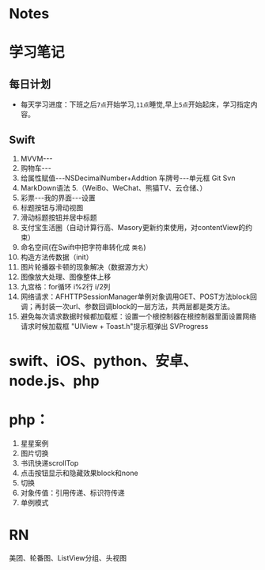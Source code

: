 # Notes
# 学习笔记
## 每日计划
* 每天学习进度：下班之后`7点`开始学习,`11点`睡觉,早上`5点`开始起床，学习指定内容。

## Swift
1. MVVM---
2. 购物车---
3. 给属性赋值---NSDecimalNumber+Addtion
   车牌号---单元框
   Git
   Svn
4. MarkDown语法
5.（WeiBo、WeChat、熊猫TV、云仓储、）
6. 彩票---我的界面---设置
7. 标题按钮与滑动视图
8. 滑动标题按钮并居中标题
9. 支付宝生活圈（自动计算行高、Masory更新约束使用，对contentView的约束）
10. 命名空间(在Swift中把字符串转化成 `类名`)
11. 构造方法传数据（init）
12. 图片轮播器卡顿的现象解决（数据源方大）
13. 图像放大处理、图像整体上移
14. 九宫格：for循环 i%2行 i/2列
15. 网络请求：AFHTTPSessionManager单例对象调用GET、POST方法block回调；再封装一次url、参数回调block的一层方法，共两层都是类方法。
16. 避免每次请求数据时候都加载框：设置一个根控制器在根控制器里面设置网络请求时候加载框
    "UIView + Toast.h"提示框弹出 SVProgress

# swift、iOS、python、安卓、node.js、php



# php：
1. 星星案例
2. 图片切换
3. 书讯快递scrollTop
4. 点击按钮显示和隐藏效果block和none
5. 切换
6. 对象传值：引用传递、标识符传递
7. 单例模式


# RN
  美团、轮番图、ListView分组、头视图
